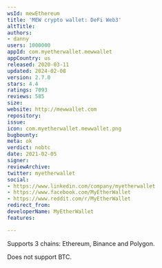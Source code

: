 ```yaml
---
wsId: mewEthereum
title: 'MEW crypto wallet: DeFi Web3'
altTitle: 
authors:
- danny
users: 1000000
appId: com.myetherwallet.mewwallet
appCountry: us
released: 2020-03-11
updated: 2024-02-08
version: 2.7.0
stars: 4.4
ratings: 7093
reviews: 585
size: 
website: http://mewwallet.com
repository: 
issue: 
icon: com.myetherwallet.mewwallet.png
bugbounty: 
meta: ok
verdict: nobtc
date: 2021-02-05
signer: 
reviewArchive: 
twitter: myetherwallet
social:
- https://www.linkedin.com/company/myetherwallet
- https://www.facebook.com/MyEtherWallet
- https://www.reddit.com/r/MyEtherWallet
redirect_from: 
developerName: MyEtherWallet
features: 

---
```


Supports 3 chains: Ethereum, Binance and Polygon. 

Does not support BTC.